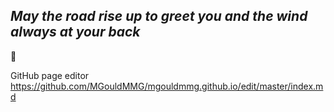 

## _May the road rise up to greet you and the wind always at your back_

:moyai:


GitHub page editor
https://github.com/MGouldMMG/mgouldmmg.github.io/edit/master/index.md


